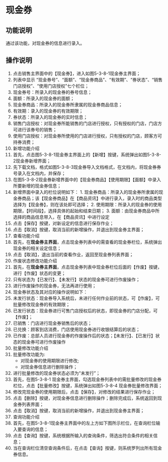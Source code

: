 # 现金券

## 功能说明

通过该功能，对现金券的信息进行录入。

## 操作说明

1.	点击销售主界面中的【现金券】，进入如图5-3-8-1现金券主界面；
2.	列表中显示 “现金券号”、“面额”、“现金券商品”、“有效期”、“券状态”、“销售门店授权”、“使用门店授权”七个栏位；
  1. 现金券号：所录入的现金券的券号信息；
  2. 面额：所录入的现金券的面额；
  3. 现金券商品：所录入的现金券所隶属的现金券商品信息；
  4. 有效期：录入的现金券的有效期限；
  5. 券状态：所录入的现金券的实时信息；
  6. 销售门店授权：对现金券所能销售的门店进行授权，只有授权的门店，门店方可进行该券号的销售；
  7. 使用门店授权：对现金券所使用的门店进行授权，只有授权的门店，顾客方可持券消费；
3.	新增功能介绍
  1. 首先，点击图5-3-8-1现金券主界面上的【新增】按键，系统弹出如图5-3-8-2现金券新增界面；
  2. 先下载文档，格式如图5-3-8-3现金券导入文档格式，在文档内，将现金券券号录入在文档内，并保存；
  3. 在图5-3-8-2现金券新增界面中的【现金券商品】【使用期限】【面额】中录入所要新增的现金券信息；
  4. 新增界面中录入的栏位说明如下：
    1. 现金券商品：所录入的现金券所隶属的现金券商品；该【现金券商品】在【商品资讯】中进行录入，录入时的商品类型选择为【现金券】，则在该处即可选择；
    2. 使用期限：所录入的现金券的使用期限，【时间段】，选择具体的起始和结束日期； 
    3. 面额：由现金券商品中所选择的商品信息带入，在【商品资讯】中进行设定
  5. 点击【保存】按键，对新设定的信息进行保存作业；
  6. 点击【取消】按键，取消当前的新增操作，并退出到现金券主界面；
4.	查看功能介绍
  1. 首先，在**现金券主界面**，点击现金券列表中的需查看的现金券栏位，系统弹出现金券的相关设定信息；
  2. 点击【取消】，退出当前的查看作业，返回至现金券列表界面；
5.	作废状态修改功能介绍
  1. 首先，在**现金券主界面**，点击现金券列表中现金券栏位后面的【作废】按键，进行【作废】状态的变更；
  2. 只有状态为【已发行】、【未发行】状态的现金券可进行作废操作；
  3. 进行作废操作的现金券，无法再进行使用；
6.	现金券状态及其对应的操作说明如下：
  1. 未发行状态：现金券导入系统后，未进行任何作业前的状态，可【作废】，可批量修改现金券的有效期限；
  2. 已发行状态：现金券进行可售门店授权后的状态，即现金券的门店分配，可【作废】；
  3. 已销售：门店进行现金券销售后的状态； 
  4. 已兑换：顾客到店消费，门店使用现金券进行收银结算后的状态；
  5. 已作废：总部人员进行现金券的作废操作后的状态；【未发行】、【已发行】状态的现金券可进行作废操作 
7.	批量修改功能介绍
  1. 批量修改功能为:
      *  对现金券的使用期限进行修改;
      *  对现金券信息进行删除操作；
  2. 进行批量修改的现金券状态必须为“未发行”；
  3. 首先，在图5-3-8-1 现金券主界面，勾选现金券列表中的需批量修改的现金券栏位，点击【批量修改】按键，系统弹出如图5-3-8-4 现金券批量修改界面；
  4. 修改完现金券的使用期限后，点击【保存】，对修改的结果进行保存作业；
  5. 点击【删除】按键，对现金券信息进行删除操作；删除完成后，系统返回到现金券列表界面；
  6. 点击【取消】按键，取消当前的新增操作，并退出到现金券主界面； 
8.	查询功能介绍
  1. 首先，在图5-3-8-1现金券主界面中的左上方如下图所示栏位，在查询栏位输入要查询的信息；
  2. 点击【查询】按键，系统根据所输入的查询条件，筛选出符合条件的相关信息；
  3. 当在查询栏位清空查询条件后，在点击【查询】按键，则系统罗列出所有现金券信息。

